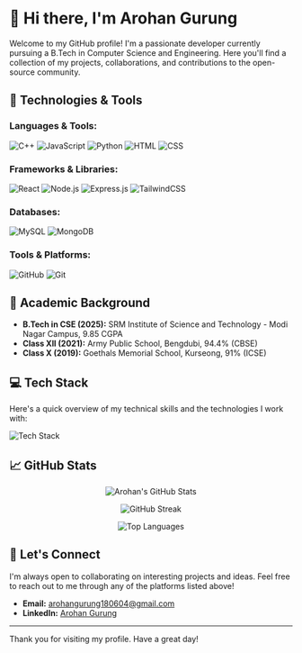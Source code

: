 # 👋 Hi there, I'm Arohan Gurung

Welcome to my GitHub profile! I'm a passionate developer currently pursuing a B.Tech in Computer Science and Engineering. Here you'll find a collection of my projects, collaborations, and contributions to the open-source community.

## 🔧 Technologies & Tools

### Languages & Tools:

![C++](https://img.shields.io/badge/C++-00599C?style=flat-square&logo=cplusplus&logoColor=white)
![JavaScript](https://img.shields.io/badge/JavaScript-F7DF1E?style=flat-square&logo=javascript&logoColor=black)
![Python](https://img.shields.io/badge/Python-3776AB?style=flat-square&logo=python&logoColor=white)
![HTML](https://img.shields.io/badge/HTML5-E34F26?style=flat-square&logo=html5&logoColor=white)
![CSS](https://img.shields.io/badge/CSS3-1572B6?style=flat-square&logo=css3&logoColor=white)

### Frameworks & Libraries:

![React](https://img.shields.io/badge/React-20232A?style=flat-square&logo=react&logoColor=61DAFB)
![Node.js](https://img.shields.io/badge/Node.js-339933?style=flat-square&logo=nodedotjs&logoColor=white)
![Express.js](https://img.shields.io/badge/Express.js-000000?style=flat-square&logo=express&logoColor=white)
![TailwindCSS](https://img.shields.io/badge/Tailwind_CSS-38B2AC?style=flat-square&logo=tailwind-css&logoColor=white)

### Databases:

![MySQL](https://img.shields.io/badge/MySQL-4479A1?style=flat-square&logo=mysql&logoColor=white)
![MongoDB](https://img.shields.io/badge/MongoDB-4EA94B?style=flat-square&logo=mongodb&logoColor=white)

### Tools & Platforms:

![GitHub](https://img.shields.io/badge/-GitHub-181717?style=flat-square&logo=github&logoColor=white)
![Git](https://img.shields.io/badge/Git-F05032?style=flat-square&logo=git&logoColor=white)

## 📝 Academic Background

- **B.Tech in CSE (2025):** SRM Institute of Science and Technology - Modi Nagar Campus, 9.85 CGPA
- **Class XII (2021):** Army Public School, Bengdubi, 94.4% (CBSE)
- **Class X (2019):** Goethals Memorial School, Kurseong, 91% (ICSE)

## 💻 Tech Stack

Here's a quick overview of my technical skills and the technologies I work with:

![Tech Stack](https://img.shields.io/badge/Tech%20Stack-MERN-61DAFB?style=flat-square)

## 📈 GitHub Stats

<p align="center">
  <img src="https://github-readme-stats.vercel.app/api?username=aro-ch-18&show_icons=true&theme=radical" alt="Arohan's GitHub Stats" />
</p>

<p align="center">
  <img src="https://github-readme-streak-stats.herokuapp.com/?user=aro-ch-18&theme=dark&hide_border=false" alt="GitHub Streak" />
</p>

<p align="center">
  <img src="https://github-readme-stats.vercel.app/api/top-langs/?username=aro-ch-18&layout=compact&theme=radical" alt="Top Languages" />
</p>

## 🔗 Let's Connect

I'm always open to collaborating on interesting projects and ideas. Feel free to reach out to me through any of the platforms listed above!

- **Email:** arohangurung180604@gmail.com
- **LinkedIn:** [Arohan Gurung](https://www.linkedin.com/in/arohangurung)

---

Thank you for visiting my profile. Have a great day!

